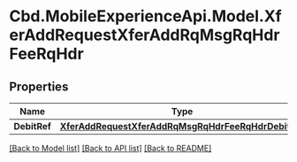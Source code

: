# Cbd.MobileExperienceApi.Model.XferAddRequestXferAddRqMsgRqHdrFeeRqHdr

## Properties

Name | Type | Description | Notes
------------ | ------------- | ------------- | -------------
**DebitRef** | [**XferAddRequestXferAddRqMsgRqHdrFeeRqHdrDebitRef**](XferAddRequestXferAddRqMsgRqHdrFeeRqHdrDebitRef.md) |  | 

[[Back to Model list]](../README.md#documentation-for-models) [[Back to API list]](../README.md#documentation-for-api-endpoints) [[Back to README]](../README.md)

